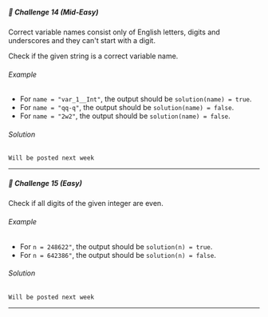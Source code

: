 ##### 🚀 Challenge 14 *(Mid-Easy)*
Correct variable names consist only of English letters, digits and underscores and they can't start with a digit.

Check if the given string is a correct variable name.
###### Example
- For `name = "var_1__Int"`, the output should be
`solution(name) = true`.
- For `name = "qq-q"`, the output should be
`solution(name) = false`.
- For `name = "2w2"`, the output should be
`solution(name) = false`.

###### Solution
```
Will be posted next week
```
---

##### 🚀 Challenge 15 *(Easy)*
Check if all digits of the given integer are even.

###### Example
- For `n = 248622"`, the output should be
`solution(n) = true`.
- For `n = 642386"`, the output should be
`solution(n) = false`.

###### Solution
```
Will be posted next week
```
---
